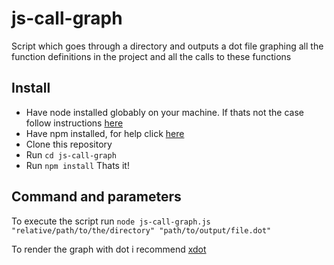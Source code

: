 # js-call-graph
Script which goes through a directory and outputs a dot file graphing all the function definitions in the project and all the calls to these functions

## Install

  - Have node installed globably on your machine. If thats not the case follow instructions [here](https://nodejs.org/en/download/)
  - Have npm installed, for help click [here](https://docs.npmjs.com/downloading-and-installing-node-js-and-npm)
  - Clone this repository
  - Run `cd js-call-graph`  
  - Run `npm install`
Thats it!

## Command and parameters

To execute the script run `node js-call-graph.js "relative/path/to/the/directory" "path/to/output/file.dot"`

To render the graph with dot i recommend [xdot](https://pypi.org/project/xdot/)
